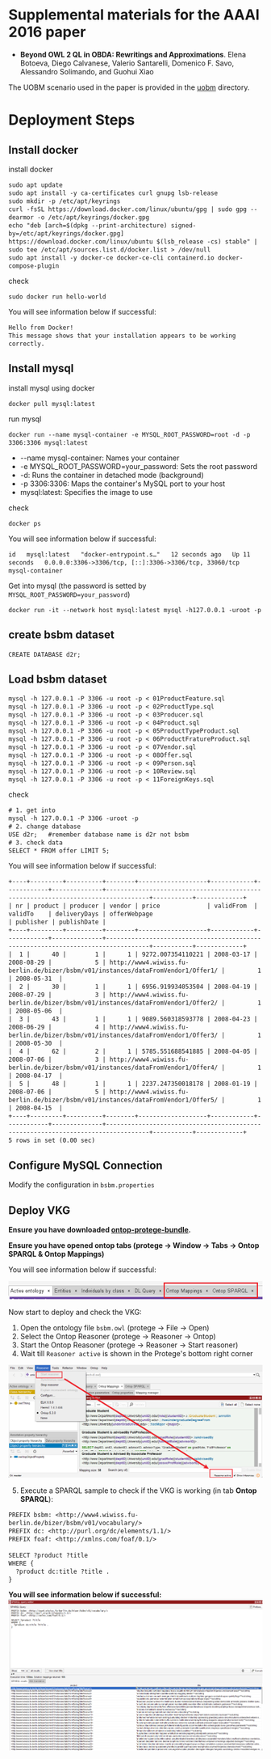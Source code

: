 # Supplemental materials for the AAAI 2016 paper

- **Beyond OWL 2 QL in OBDA: Rewritings and Approximations**. 
  Elena Botoeva, Diego Calvanese, Valerio Santarelli, Domenico F. Savo, Alessandro Solimando, and Guohui Xiao

The UOBM scenario used in the paper is provided in the [uobm](https://github.com/ontop/ontop-examples/tree/master/aaai-2016-ontoprox/uobm) directory.

# Deployment Steps
## Install docker
install docker
```shell
sudo apt update
sudo apt install -y ca-certificates curl gnupg lsb-release
sudo mkdir -p /etc/apt/keyrings
curl -fsSL https://download.docker.com/linux/ubuntu/gpg | sudo gpg --dearmor -o /etc/apt/keyrings/docker.gpg
echo "deb [arch=$(dpkg --print-architecture) signed-by=/etc/apt/keyrings/docker.gpg] https://download.docker.com/linux/ubuntu $(lsb_release -cs) stable" | sudo tee /etc/apt/sources.list.d/docker.list > /dev/null
sudo apt install -y docker-ce docker-ce-cli containerd.io docker-compose-plugin
```
check
```shell
sudo docker run hello-world
```
You will see information below if successful:
```text
Hello from Docker!
This message shows that your installation appears to be working correctly.
```
## Install mysql
install mysql using docker
```shell
docker pull mysql:latest
```
run mysql
```shell
docker run --name mysql-container -e MYSQL_ROOT_PASSWORD=root -d -p 3306:3306 mysql:latest
```
- --name mysql-container: Names your container
- -e MYSQL_ROOT_PASSWORD=your_password: Sets the root password
- -d: Runs the container in detached mode (background)
- -p 3306:3306: Maps the container's MySQL port to your host
- mysql:latest: Specifies the image to use

check
```shell
docker ps
```
You will see information below if successful:
```text
id   mysql:latest   "docker-entrypoint.s…"   12 seconds ago   Up 11 seconds   0.0.0.0:3306->3306/tcp, [::]:3306->3306/tcp, 33060/tcp   mysql-container
```
Get into mysql (the password is setted by `MYSQL_ROOT_PASSWORD=your_password`)
```shell
docker run -it --network host mysql:latest mysql -h127.0.0.1 -uroot -p
```

## create bsbm dataset
```shell
CREATE DATABASE d2r;
```

## Load bsbm dataset
```shell
mysql -h 127.0.0.1 -P 3306 -u root -p < 01ProductFeature.sql
mysql -h 127.0.0.1 -P 3306 -u root -p < 02ProductType.sql
mysql -h 127.0.0.1 -P 3306 -u root -p < 03Producer.sql
mysql -h 127.0.0.1 -P 3306 -u root -p < 04Product.sql
mysql -h 127.0.0.1 -P 3306 -u root -p < 05ProductTypeProduct.sql
mysql -h 127.0.0.1 -P 3306 -u root -p < 06ProductFratureProduct.sql
mysql -h 127.0.0.1 -P 3306 -u root -p < 07Vendor.sql
mysql -h 127.0.0.1 -P 3306 -u root -p < 08Offer.sql
mysql -h 127.0.0.1 -P 3306 -u root -p < 09Person.sql
mysql -h 127.0.0.1 -P 3306 -u root -p < 10Review.sql
mysql -h 127.0.0.1 -P 3306 -u root -p < 11ForeignKeys.sql
```
check
```shell
# 1. get into 
mysql -h 127.0.0.1 -P 3306 -uroot -p
# 2. change database
USE d2r;   #remember database name is d2r not bsbm
# 3. check data
SELECT * FROM offer LIMIT 5;
```
You will see information below if successful:
```text
+----+---------+----------+--------+-------------------+------------+------------+--------------+----------------------------------------------------------------------------------+-----------+-------------+
| nr | product | producer | vendor | price             | validFrom  | validTo    | deliveryDays | offerWebpage                                                                     | publisher | publishDate |
+----+---------+----------+--------+-------------------+------------+------------+--------------+----------------------------------------------------------------------------------+-----------+-------------+
|  1 |      40 |        1 |      1 | 9272.007354110221 | 2008-03-17 | 2008-08-29 |            5 | http://www4.wiwiss.fu-berlin.de/bizer/bsbm/v01/instances/dataFromVendor1/Offer1/ |         1 | 2008-05-31  |
|  2 |      30 |        1 |      1 | 6956.919934053504 | 2008-04-19 | 2008-07-29 |            3 | http://www4.wiwiss.fu-berlin.de/bizer/bsbm/v01/instances/dataFromVendor1/Offer2/ |         1 | 2008-05-06  |
|  3 |      43 |        1 |      1 | 9089.560318593778 | 2008-04-23 | 2008-06-29 |            4 | http://www4.wiwiss.fu-berlin.de/bizer/bsbm/v01/instances/dataFromVendor1/Offer3/ |         1 | 2008-05-30  |
|  4 |      62 |        2 |      1 | 5785.551688541885 | 2008-04-05 | 2008-07-06 |            3 | http://www4.wiwiss.fu-berlin.de/bizer/bsbm/v01/instances/dataFromVendor1/Offer4/ |         1 | 2008-04-17  |
|  5 |      48 |        1 |      1 | 2237.247350018178 | 2008-01-19 | 2008-07-06 |            5 | http://www4.wiwiss.fu-berlin.de/bizer/bsbm/v01/instances/dataFromVendor1/Offer5/ |         1 | 2008-04-15  |
+----+---------+----------+--------+-------------------+------------+------------+--------------+----------------------------------------------------------------------------------+-----------+-------------+
5 rows in set (0.00 sec)

```

## Configure MySQL Connection
Modify the configuration in `bsbm.properties`

## Deploy VKG
**Ensure you have downloaded [ontop-protege-bundle](https://github.com/ontop/ontop/releases).**

**Ensure you have opened ontop tabs (protege → Window → Tabs → Ontop SPARQL & Ontop Mappings)**

You will see information below if successful:

![protege_with_ontop_tabs](../../resources/imgs/protege_with_ontop_tabs.png)

Now start to deploy and check the VKG: 
1. Open the ontology file `bsbm.owl` (protege → File → Open)
2. Select the Ontop Reasoner (protege → Reasoner → Ontop)
3. Start the Ontop Reasoner (protege → Reasoner → Start reasoner)
4. Wait till `Reasoner active` is shown in the Protege's bottom right corner

![protege_with_ontop_tabs](../../resources/imgs/protege_reasoner_active.png)

5. Execute a SPARQL sample to check if the VKG is working (in tab **Ontop SPARQL**):
```text
PREFIX bsbm: <http://www4.wiwiss.fu-berlin.de/bizer/bsbm/v01/vocabulary/>
PREFIX dc: <http://purl.org/dc/elements/1.1/>
PREFIX foaf: <http://xmlns.com/foaf/0.1/>

SELECT ?product ?title
WHERE {
  ?product dc:title ?title .
}
```

**You will see information below if successful:**
![img.png](img.png)